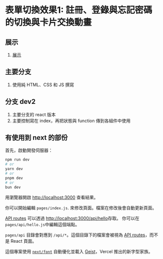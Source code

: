 # 表單切換效果1: 註冊、登錄與忘記密碼的切換與卡片交換動畫

## 展示
1. [展示](https://idben.github.io/form_switch_01/)

## 主要分支
1. 使用純 HTML、CSS 和 JS 撰寫

## 分支 dev2
1. 主要分支的 react 版本
2. 主要控制寫在 index，再把狀態與 function 傳到各組件中使用

## 有使用到 next 的部份

首先，啟動開發伺服器：

```bash
npm run dev
# or
yarn dev
# or
pnpm dev
# or
bun dev
```

用瀏覽器開啟 [http://localhost:3000](http://localhost:3000) 查看結果。

你可以開始編輯 `pages/index.js`. 來修改頁面。檔案在修改後會自動更新頁面。

[API routes](https://nextjs.org/docs/pages/building-your-application/routing/api-routes) 可以透過 [http://localhost:3000/api/hello](http://localhost:3000/api/hello)存取。 你可以在`pages/api/hello.js`中編輯這個端點。

`pages/api` 目錄會對應到  `/api/*`。這個目錄下的檔案會被視為 [API routes](https://nextjs.org/docs/pages/building-your-application/routing/api-routes)，而不是 React 頁面。

這個專案使用 [`next/font`](https://nextjs.org/docs/pages/building-your-application/optimizing/fonts) 自動優化並載入 [Geist](https://vercel.com/font)，Vercel 推出的新字型家族。